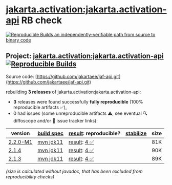 [jakarta.activation:jakarta.activation-api](https://central.sonatype.com/artifact/jakarta.activation/jakarta.activation-api/versions) RB check
=======

[![Reproducible Builds](https://reproducible-builds.org/images/logos/rb.svg) an independently-verifiable path from source to binary code](https://reproducible-builds.org/)

## Project: [jakarta.activation:jakarta.activation-api](https://central.sonatype.com/artifact/jakarta.activation/jakarta.activation-api/versions) [![Reproducible Builds](https://img.shields.io/endpoint?url=https://raw.githubusercontent.com/jvm-repo-rebuild/reproducible-central/master/content/jakarta/activation/jakarta.activation-api/badge.json)](https://github.com/jvm-repo-rebuild/reproducible-central/blob/master/content/jakarta/activation/jakarta.activation-api/README.md)

Source code: [https://github.com/jakartaee/jaf-api.git](https://github.com/jakartaee/jaf-api.git)

rebuilding **3 releases** of jakarta.activation:jakarta.activation-api:
- **3** releases were found successfully **fully reproducible** (100% reproducible artifacts :white_check_mark:),
- 0 had issues (some unreproducible artifacts :warning:, see eventual :mag: diffoscope and/or :memo: issue tracker links):

| version | [build spec](/BUILDSPEC.md) | [result](https://reproducible-builds.org/docs/jvm/): reproducible? | [stabilize](https://github.com/google/oss-rebuild/blob/main/cmd/stabilize/README.md) | size |
| -- | --------- | ------ | ------ | -- |
| [2.2.0-M1](https://central.sonatype.com/artifact/jakarta.activation/jakarta.activation-api/2.2.0-M1/pom) | [mvn jdk11](jakarta.activation-api-2.2.0-M1.buildspec) | [result](jakarta.activation-api-2.2.0-M1.buildinfo): [4 :white_check_mark: ](jakarta.activation-api-2.2.0-M1.buildcompare) | | 81K |
| [2.1.4](https://central.sonatype.com/artifact/jakarta.activation/jakarta.activation-api/2.1.4/pom) | [mvn jdk11](jakarta.activation-api-2.1.4.buildspec) | [result](jakarta.activation-api-2.1.4.buildinfo): [4 :white_check_mark: ](jakarta.activation-api-2.1.4.buildcompare) | | 90K |
| [2.1.3](https://central.sonatype.com/artifact/jakarta.activation/jakarta.activation-api/2.1.3/pom) | [mvn jdk11](jakarta.activation-api-2.1.3.buildspec) | [result](jakarta.activation-api-2.1.3.buildinfo): [4 :white_check_mark: ](jakarta.activation-api-2.1.3.buildcompare) | | 89K |

<i>(size is calculated without javadoc, that has been excluded from reproducibility checks)</i>
